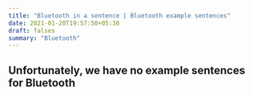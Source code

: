 ```yaml
---
title: "Bluetooth in a sentence | Bluetooth example sentences"
date: 2021-01-20T19:57:50+05:30
draft: falses
summary: "Bluetooth"
---
```

## Unfortunately, we have no example sentences for Bluetooth                 
